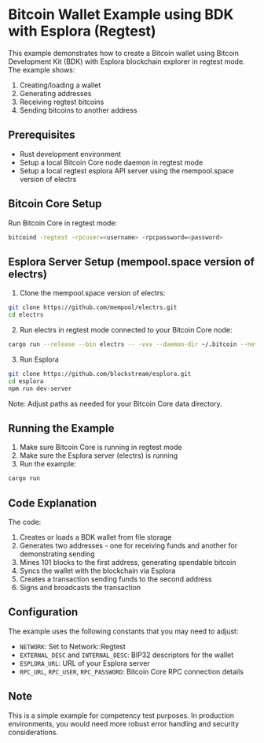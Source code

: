 # Bitcoin Wallet Example using BDK with Esplora (Regtest)

This example demonstrates how to create a Bitcoin wallet using Bitcoin Development Kit (BDK) with Esplora blockchain explorer in regtest mode. The example shows:

1. Creating/loading a wallet
2. Generating addresses
3. Receiving regtest bitcoins
4. Sending bitcoins to another address

## Prerequisites

- Rust development environment
- Setup a local Bitcoin Core node daemon in regtest mode
- Setup a local regtest esplora API server using the mempool.space version of electrs

## Bitcoin Core Setup

Run Bitcoin Core in regtest mode:

```bash
bitcoind -regtest -rpcuser=<username> -rpcpassword=<password>
```

## Esplora Server Setup (mempool.space version of electrs)

1. Clone the mempool.space version of electrs:
```bash
git clone https://github.com/mempool/electrs.git
cd electrs
```

2. Run electrs in regtest mode connected to your Bitcoin Core node:
```bash
cargo run --release --bin electrs -- -vvv --daemon-dir ~/.bitcoin --network=regtest --cors http://localhost:5000
```

3. Run Esplora
```bash
git clone https://github.com/blockstream/esplora.git
cd esplora
npm run dev-server
```

Note: Adjust paths as needed for your Bitcoin Core data directory.

## Running the Example

1. Make sure Bitcoin Core is running in regtest mode
2. Make sure the Esplora server (electrs) is running
3. Run the example:

```bash
cargo run
```

## Code Explanation

The code:
1. Creates or loads a BDK wallet from file storage
2. Generates two addresses - one for receiving funds and another for demonstrating sending
3. Mines 101 blocks to the first address, generating spendable bitcoin
4. Syncs the wallet with the blockchain via Esplora
5. Creates a transaction sending funds to the second address
6. Signs and broadcasts the transaction

## Configuration

The example uses the following constants that you may need to adjust:

- `NETWORK`: Set to Network::Regtest
- `EXTERNAL_DESC` and `INTERNAL_DESC`: BIP32 descriptors for the wallet
- `ESPLORA_URL`: URL of your Esplora server
- `RPC_URL`, `RPC_USER`, `RPC_PASSWORD`: Bitcoin Core RPC connection details

## Note

This is a simple example for competency test purposes. 
In production environments, you would need more robust error handling and security considerations.